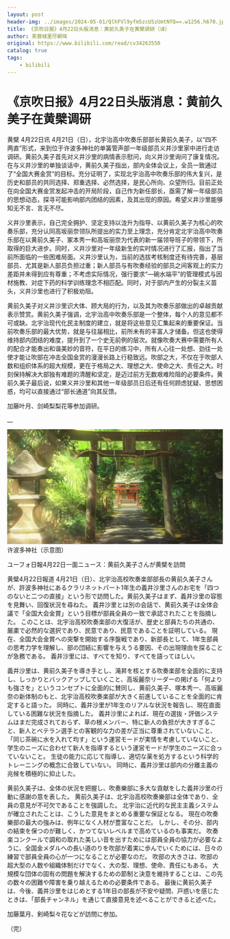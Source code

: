 ```yaml
---
layout: post
header-img: ../images/2024-05-01/QlhFVl9yfm5zcU5zUmtNfQ==.w1256.h670.jpg
title: 《京吹日报》4月22日头版消息：黄前久美子在黄檗调研（译）
author: 芙蓉城里尽朝晖
original: https://www.bilibili.com/read/cv34263550
catalog: true
tags:
    - bilibili
---
```

# 《京吹日报》4月22日头版消息：黄前久美子在黄檗调研

黄檗 4月22日讯
4月21日（日），北宇治高中吹奏乐部部长黄前久美子，以“四不两直”形式，来到位于许波多神社的单簧管声部一年级部员义井沙里家中进行走访调研。黄前久美子首先对义井沙里的病情表示慰问，向义井沙里询问了康复情况。在与义井沙里的单独谈话中，黄前久美子指出，部内全体会议上，全员一致通过了“全国大赛金赏”的目标。充分证明了，实现北宇治高中吹奏乐部的伟大复兴，是历史和部员的共同选择、郑重选择、必然选择，是民心所向、众望所归。目前正处在向全国大赛金赏发起冲击的开局阶段，自己作为新任部长，亟需了解一年级部员的思想动态，探寻可能影响部内团结的因素，及其出现的原因。希望义井沙里能够知无不言、言无不尽。

义井沙里表示，自己完全拥护、坚定支持以泷升为指导、以黄前久美子为核心的吹奏乐部，充分认同高坂丽奈领队所提出的实力至上理念，充分肯定北宇治高中吹奏乐部在以黄前久美子、冢本秀一和高坂丽奈为代表的新一届领导班子的带领下，所取得的巨大进步。同时，义井沙里对一年级新生的实时情况进行了汇报，指出了当前所面临的一些困难局面。义井沙里认为，当前的选拔考核制度还有待完善，基层部员、尤其是新人部员负担过重；新人部员与有吹奏经验的部员之间客观上的实力差距并未得到应有尊重；不考虑实际情况，强行要求“—碗水端平”的管理模式与因材施教、对症下药的科学训练理念不相匹配。同时，对于部内产生的分裂主义苗头，义井沙里也进行了积极劝阻。

黄前久美子对义井沙里识大体、顾大局的行为，以及其为吹奏乐部做出的卓越贡献表示赞赏。黄前久美子强调，北宇治高中吹奏乐部是一个整体，每个人的意见都不可或缺。北宇治现代化民主制度的建立，就是将这些意见汇集起来的重要保证。当前吹奏乐部的最大优势，就是与往届相比，前所未有的丰富人才储备。但这也使得维持部内团结的难度，提升到了一个史无前例的层次。就像吹奏大赛中需要所有人的配合才能奏出和谐美妙的音符，在平日的练习中，所有人心往一处想、劲往一处使才能让吹部在冲击全国金赏的漫漫长路上行稳致远。吹部之大，不仅在于吹部人数和组织体系的超大规模，更在于格局之大、理想之大、使命之大、责任之大。时刻保持解决大部独有难题的清醒和坚定，是迈过前方无数艰难险阻的必要条件。黄前久美子最后说，如果义井沙里和其他一年级部员日后还有任何顾虑犹疑、思想困惑，均可以直接通过“部长通道”向其反馈。

加藤叶月、剑崎梨梨花等参加调研。

__

![](../images/2024-05-01/QlhFVl9yfm5zcU5zUmtNfQ==.w1256.h670.jpg)许波多神社（示意图）

ユーフォ日報4月22日一面ニュース：黄前久美子さんが黄檗を訪問

黄檗4月22日報道
4月21日（日）、北宇治高校吹奏楽部部長の黄前久美子さんが、許波多神社にあるクラリネットパート1年生の義井沙里さんのお宅を「四つのないと二つの直接」という形で訪問した。黄前久美子はまず、義井沙里の容態を見舞い、回復状況を尋ねた。
義井沙里とは別の会話で、黄前久美子は全体会議で「全国大会金賞」という目標が部員全員の一致で承認されたことを指摘した。
このことは、北宇治高校吹奏楽部の大復活が、歴史と部員たちの共通の、厳粛で必然的な選択であり、民意であり、民意であることを証明している。
現在、全国大会金賞への突撃を開始する序盤戦であり、新部長として、1年生部員の思考力学を理解し、部の団結に影響を与えうる要因、その出現理由を探ることが急務である。
義井沙里には、すべてを知り、すべてを語ってほしい。

義井沙里は、黄前久美子を導き手とし、滝昇を核とする吹奏楽部を全面的に支持し、しっかりとバックアップしていくこと、高坂麗奈リーダーの掲げる「何よりも強さを」というコンセプトに全面的に賛同し、黄前久美子、塚本秀一、高坂麗奈の新体制のもと、北宇治高校吹奏楽部が大きく前進していることを全面的に肯定すると語った。
同時に、義井沙里が1年生のリアルな状況を報告し、現在直面している困難な状況を指摘した。
義井沙里によれば、現在の選抜・評価システムはまだ完成されておらず、草の根メンバー、特に新人の負担が大きすぎること、新人とベテラン選手との客観的な力の差が正当に尊重されていないこと、「同じ茶碗に水を入れて均す」という運営モードが実情を考慮していないこと、学生のニーズに合わせて新人を指導するという運営モードが学生のニーズに合っていないこと。
生徒の能力に応じて指導し、適切な薬を処方するという科学的トレーニングの概念に合致していない。 同時に、義井沙里は部内の分離主義の兆候を積極的に抑止した。

黄前久美子は、全体の状況を把握し、吹奏樂部に多大な貢献をした義井沙里の行動に感謝の意を表した。
黄前久美子は、北宇治高校吹奏樂部は全体であり、全員の意見が不可欠であることを強調した。
北宇治に近代的な民主主義システムが確立されたことは、こうした意見をまとめる重要な保証となる。 現在の吹奏樂部の最大の強みは、例年になく人材が豊富なことだ。
しかし、その分、部内の結束を保つのが難しく、かつてないレベルまで高めているのも事実だ。
吹奏楽コンクールで調和の取れた美しい音を出すためには部員全員の協力が必要なように、全国金メダルへの長い道のりを吹部が着実に歩んでいくためには、日々の練習で部員全員の心が一つになることが必要なのだ。
吹部の大きさは、吹部の超大型の人数や組織体制だけでなく、大の型、理想、使命、責任にもある。
大規模な団体の固有の問題を解決するための節制と決意を維持することは、この先の数々の困難や障害を乗り越えるための必要条件である。
最後に黄前久美子は、今後、義井沙里をはじめとする1年目の部長が不安や疑問、戸惑いを感じたときは、「部長チャンネル」を通じて直接意見を述べることができると述べた。

加藤葉月、剣崎梨々花などが訪問に参加。

（完）

  

